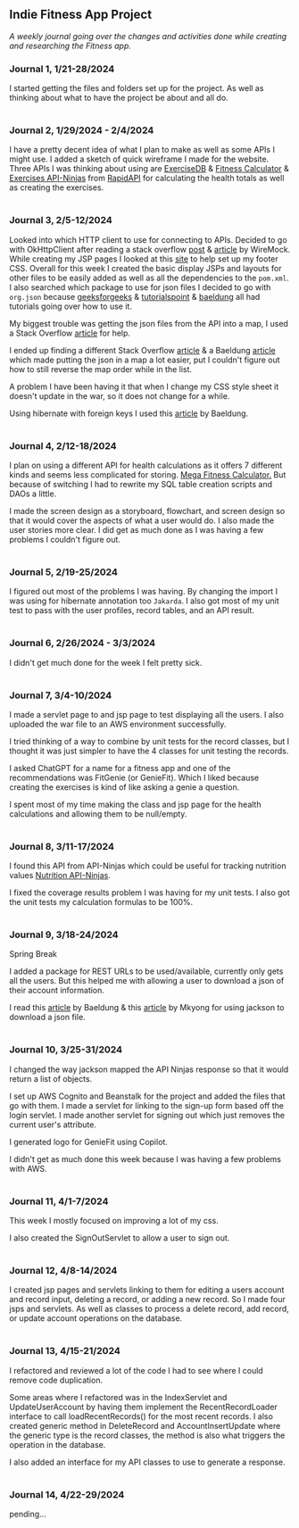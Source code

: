 ## Indie Fitness App Project
*A weekly journal going over the changes and activities done while creating and researching the Fitness app.*

### Journal 1, 1/21-28/2024
I started getting the files and folders set up for the project.
As well as thinking about what to have the project be about and all do.
    <br><br>
### Journal 2, 1/29/2024 - 2/4/2024
I have a pretty decent idea of what I plan to make as well as some APIs I might use.
I added a sketch of quick wireframe I made for the website.
Three APIs I was thinking about using are
[ExerciseDB](https://rapidapi.com/justin-WFnsXH_t6/api/exercisedb/)
& [Fitness Calculator](https://rapidapi.com/malaaddincelik/api/fitness-calculator/)
& [Exercises API-Ninjas](https://rapidapi.com/apininjas/api/exercises-by-api-ninjas/)
from [RapidAPI](https://rapidapi.com/search/fitness) for calculating the health totals as well as creating the exercises.
    <br><br>
### Journal 3, 2/5-12/2024
Looked into which HTTP client to use for connecting to APIs. Decided to go with OkHttpClient after reading a stack overflow [post](https://stackoverflow.com/questions/42392778/okhttp-or-httpclient-which-offers-better-functionality-and-more-efficiency) & [article](https://www.wiremock.io/post/java-http-client-comparison) by WireMock.
While creating my JSP pages I looked at this [site](https://www.freecodecamp.org/news/how-to-keep-your-footer-where-it-belongs-59c6aa05c59c/) to help set up my footer CSS.
Overall for this week I created the basic display JSPs and layouts for other files to be easily added as well as all the dependencies to the `pom.xml`.
I also searched which package to use for json files I decided to go with `org.json` because
[geeksforgeeks](https://www.geeksforgeeks.org/parse-json-java/)
& [tutorialspoint](https://www.tutorialspoint.com/how-can-we-read-a-json-file-in-java)
& [baeldung](https://www.baeldung.com/java-org-json)
all had tutorials going over how to use it.

My biggest trouble was getting the json files from the API into a map, I used a Stack Overflow
[article](https://stackoverflow.com/questions/1568762/accessing-members-of-items-in-a-jsonarray-with-java)
for help.

I ended up finding a different Stack Overflow
[article](https://stackoverflow.com/questions/443499/convert-json-to-map)
& a Baeldung [article](https://www.baeldung.com/java-json-maps-comparison)
which made putting the json in a map a lot easier, put I couldn't figure out how to still reverse the map order while in the list.

A problem I have been having it that when I change my CSS style sheet it doesn't update in the war, so it does not change for a while.

Using hibernate with foreign keys I used this [article](https://www.baeldung.com/hibernate-one-to-many) by Baeldung.
    <br><br>
### Journal 4, 2/12-18/2024
I plan on using a different API for health calculations as it offers 7 different kinds and seems less complicated for storing. 
[Mega Fitness Calculator.](https://rapidapi.com/bejjaothmane/api/mega-fitness-calculator1/) 
But because of switching I had to rewrite my SQL table creation scripts and DAOs a little.

I made the screen design as a storyboard, flowchart, and screen design so that it would cover 
the aspects of what a user would do. I also made the user stories more clear. 
I did get as much done as I was having a few problems I couldn't figure out.
    <br><br>
### Journal 5, 2/19-25/2024
I figured out most of the problems I was having. 
By changing the import I was using for hibernate annotation too `Jakarda`.
I also got most of my unit test to pass with the user profiles, record tables, and an API result.
    <br><br>
### Journal 6, 2/26/2024 - 3/3/2024
I didn't get much done for the week I felt pretty sick.
    <br><br>
### Journal 7, 3/4-10/2024
I made a servlet page to and jsp page to test displaying all the users. 
I also uploaded the war file to an AWS environment successfully.

I tried thinking of a way to combine by unit tests for the record classes, 
but I thought it was just simpler to have the 4 classes for unit testing the records.

I asked ChatGPT for a name for a fitness app and one of the recommendations was FitGenie (or GenieFit). 
Which I liked because creating the exercises is kind of like asking a genie a question.

I spent most of my time making the class and jsp page for the health calculations and allowing them to be null/empty.
   <br><br>
### Journal 8, 3/11-17/2024
I found this API from API-Ninjas which could be useful for tracking nutrition values
[Nutrition API-Ninjas](https://rapidapi.com/apininjas/api/nutrition-by-api-ninjas).

I fixed the coverage results problem I was having for my unit tests. 
I also got the unit tests my calculation formulas to be 100%.
    <br><br>
### Journal 9, 3/18-24/2024
Spring Break

I added a package for REST URLs to be used/available, currently only gets all the users.
But this helped me with allowing a user to download a json of their account information.

I read this [article](https://www.baeldung.com/jackson-object-mapper-tutorial)
by Baeldung & this [article](https://mkyong.com/java/how-to-download-file-from-website-java-jsp/)
by Mkyong for using jackson to download a json file. 
    <br><br>
### Journal 10, 3/25-31/2024
I changed the way jackson mapped the API Ninjas response so that it would return a list of objects.

I set up AWS Cognito and Beanstalk for the project and added the files that go with them. 
I made a servlet for linking to the sign-up form based off the login servlet.
I made another servlet for signing out which just removes the current user's attribute.

I generated logo for GenieFit using Copilot.

I didn't get as much done this week because I was having a few problems with AWS.
    <br><br>
### Journal 11, 4/1-7/2024
This week I mostly focused on improving a lot of my css. 

I also created the SignOutServlet to allow a user to sign out.
    <br><br>

### Journal 12, 4/8-14/2024
I created jsp pages and servlets linking to them for editing a users account and record input, 
deleting a record, or adding a new record. So I made four jsps and servlets. 
As well as classes to process a delete record, add record, or update account operations on the database.
    <br><br>

### Journal 13, 4/15-21/2024
I refactored and reviewed a lot of the code I had to see where I could remove code duplication.

Some areas where I refactored was in the IndexServlet and UpdateUserAccount by having them 
implement the RecentRecordLoader interface to call loadRecentRecords() for the most recent records.
I also created generic method in DeleteRecord and AccountInsertUpdate where the generic 
type is the record classes, the method is also what triggers the operation in the database.

I also added an interface for my API classes to use to generate a response.
    <br><br>

### Journal 14, 4/22-29/2024
pending...
    <br><br>